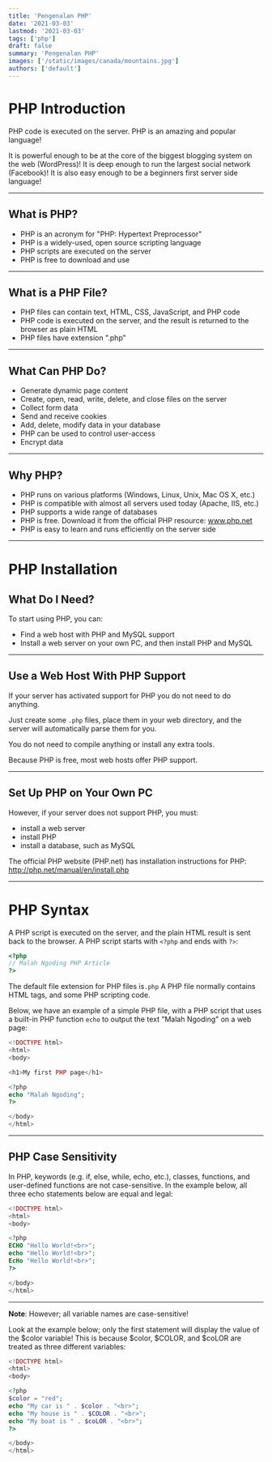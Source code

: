 ```yaml
---
title: 'Pengenalan PHP'
date: '2021-03-03'
lastmod: '2021-03-03'
tags: ['php']
draft: false
summary: 'Pengenalan PHP'
images: ['/static/images/canada/mountains.jpg']
authors: ['default']
---
```


# PHP Introduction

PHP code is executed on the server.
PHP is an amazing and popular language!

It is powerful enough to be at the core of the biggest blogging system on the web (WordPress)!
It is deep enough to run the largest social network (Facebook)!
It is also easy enough to be a beginners first server side language!

---

## What is PHP?

- PHP is an acronym for "PHP: Hypertext Preprocessor"
- PHP is a widely-used, open source scripting language
- PHP scripts are executed on the server
- PHP is free to download and use

---

## What is a PHP File?

- PHP files can contain text, HTML, CSS, JavaScript, and PHP code
- PHP code is executed on the server, and the result is returned to the browser as plain HTML
- PHP files have extension ".php"

---

## What Can PHP Do?

- Generate dynamic page content
- Create, open, read, write, delete, and close files on the server
- Collect form data
- Send and receive cookies
- Add, delete, modify data in your database
- PHP can be used to control user-access
- Encrypt data

---

## Why PHP?

- PHP runs on various platforms (Windows, Linux, Unix, Mac OS X, etc.)
- PHP is compatible with almost all servers used today (Apache, IIS, etc.)
- PHP supports a wide range of databases
- PHP is free. Download it from the official PHP resource: www.php.net
- PHP is easy to learn and runs efficiently on the server side

---

# PHP Installation

## What Do I Need?

To start using PHP, you can:

- Find a web host with PHP and MySQL support
- Install a web server on your own PC, and then install PHP and MySQL

---

## Use a Web Host With PHP Support

If your server has activated support for PHP you do not need to do anything.

Just create some `.php` files, place them in your web directory, and the server will automatically parse them for you.

You do not need to compile anything or install any extra tools.

Because PHP is free, most web hosts offer PHP support.

---

## Set Up PHP on Your Own PC

However, if your server does not support PHP, you must:

- install a web server
- install PHP
- install a database, such as MySQL

The official PHP website (PHP.net) has installation instructions for PHP: http://php.net/manual/en/install.php

---

# PHP Syntax

A PHP script is executed on the server, and the plain HTML result is sent back to the browser.
A PHP script starts with `<?php` and ends with `?>`:

```php
<?php
// Malah Ngoding PHP Article
?>
```

The default file extension for PHP files is`.php`
A PHP file normally contains HTML tags, and some PHP scripting code.

Below, we have an example of a simple PHP file, with a PHP script that uses a built-in PHP function `echo` to output the text "Malah Ngoding" on a web page:

```php
<!DOCTYPE html>
<html>
<body>

<h1>My first PHP page</h1>

<?php
echo "Malah Ngoding";
?>

</body>
</html>
```

---

## PHP Case Sensitivity

In PHP, keywords (e.g. if, else, while, echo, etc.), classes, functions, and user-defined functions are not case-sensitive.
In the example below, all three echo statements below are equal and legal:

```php
<!DOCTYPE html>
<html>
<body>

<?php
ECHO "Hello World!<br>";
echo "Hello World!<br>";
EcHo "Hello World!<br>";
?>

</body>
</html>
```

---

**Note**: However; all variable names are case-sensitive!

Look at the example below; only the first statement will display the value of the $color variable! This is because $color, $COLOR, and $coLOR are treated as three different variables:

```php
<!DOCTYPE html>
<html>
<body>

<?php
$color = "red";
echo "My car is " . $color . "<br>";
echo "My house is " . $COLOR . "<br>";
echo "My boat is " . $coLOR . "<br>";
?>

</body>
</html>
```
